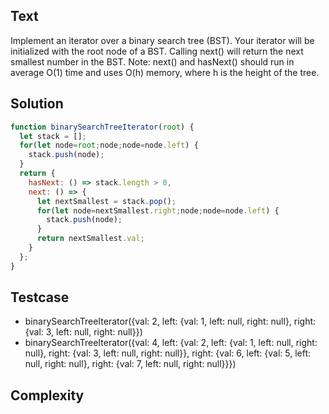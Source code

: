 ## Text
Implement an iterator over a binary search tree (BST). Your iterator will be initialized with the root node of a BST.
Calling next() will return the next smallest number in the BST.
Note: next() and hasNext() should run in average O(1) time and uses O(h) memory, where h is the height of the tree.

## Solution
```javascript
function binarySearchTreeIterator(root) {
  let stack = [];
  for(let node=root;node;node=node.left) {
    stack.push(node);
  }
  return {
    hasNext: () => stack.length > 0,
    next: () => {
      let nextSmallest = stack.pop();
      for(let node=nextSmallest.right;node;node=node.left) {
        stack.push(node);
      }
      return nextSmallest.val;
    }
  };
}
```

## Testcase
- binarySearchTreeIterator({val: 2, left: {val: 1, left: null, right: null}, right: {val: 3, left: null, right: null}})
- binarySearchTreeIterator({val: 4, left: {val: 2, left: {val: 1, left: null, right: null}, right: {val: 3, left: null, right: null}}, right: {val: 6, left: {val: 5, left: null, right: null}, right: {val: 7, left: null, right: null}}})

## Complexity
